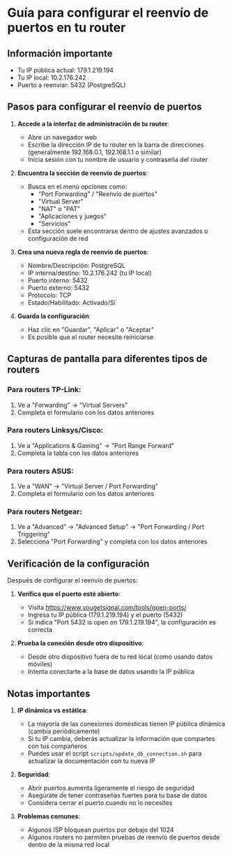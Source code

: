 # Guía para configurar el reenvío de puertos en tu router

## Información importante
- Tu IP pública actual: 179.1.219.194
- Tu IP local: 10.2.176.242
- Puerto a reenviar: 5432 (PostgreSQL)

## Pasos para configurar el reenvío de puertos

1. **Accede a la interfaz de administración de tu router**:
   - Abre un navegador web
   - Escribe la dirección IP de tu router en la barra de direcciones (generalmente 192.168.0.1, 192.168.1.1 o similar)
   - Inicia sesión con tu nombre de usuario y contraseña del router

2. **Encuentra la sección de reenvío de puertos**:
   - Busca en el menú opciones como:
     - "Port Forwarding" / "Reenvío de puertos"
     - "Virtual Server"
     - "NAT" o "PAT"
     - "Aplicaciones y juegos"
     - "Servicios"
   - Esta sección suele encontrarse dentro de ajustes avanzados o configuración de red

3. **Crea una nueva regla de reenvío de puertos**:
   - Nombre/Descripción: PostgreSQL
   - IP interna/destino: 10.2.176.242 (tu IP local)
   - Puerto interno: 5432
   - Puerto externo: 5432
   - Protocolo: TCP
   - Estado/Habilitado: Activado/Sí

4. **Guarda la configuración**:
   - Haz clic en "Guardar", "Aplicar" o "Aceptar"
   - Es posible que el router necesite reiniciarse

## Capturas de pantalla para diferentes tipos de routers

### Para routers TP-Link:
1. Ve a "Forwarding" → "Virtual Servers"
2. Completa el formulario con los datos anteriores

### Para routers Linksys/Cisco:
1. Ve a "Applications & Gaming" → "Port Range Forward"
2. Completa la tabla con los datos anteriores

### Para routers ASUS:
1. Ve a "WAN" → "Virtual Server / Port Forwarding"
2. Completa el formulario con los datos anteriores

### Para routers Netgear:
1. Ve a "Advanced" → "Advanced Setup" → "Port Forwarding / Port Triggering"
2. Selecciona "Port Forwarding" y completa con los datos anteriores

## Verificación de la configuración

Después de configurar el reenvío de puertos:

1. **Verifica que el puerto esté abierto**:
   - Visita https://www.yougetsignal.com/tools/open-ports/
   - Ingresa tu IP pública (179.1.219.194) y el puerto (5432)
   - Si indica "Port 5432 is open on 179.1.219.194", la configuración es correcta

2. **Prueba la conexión desde otro dispositivo**:
   - Desde otro dispositivo fuera de tu red local (como usando datos móviles)
   - Intenta conectarte a la base de datos usando la IP pública

## Notas importantes

1. **IP dinámica vs estática**:
   - La mayoría de las conexiones domésticas tienen IP pública dinámica (cambia periódicamente)
   - Si tu IP cambia, deberás actualizar la información que compartes con tus compañeros
   - Puedes usar el script `scripts/update_db_connection.sh` para actualizar la documentación con tu nueva IP

2. **Seguridad**:
   - Abrir puertos aumenta ligeramente el riesgo de seguridad
   - Asegúrate de tener contraseñas fuertes para tu base de datos
   - Considera cerrar el puerto cuando no lo necesites

3. **Problemas comunes**:
   - Algunos ISP bloquean puertos por debajo del 1024
   - Algunos routers no permiten pruebas de reenvío de puertos desde dentro de la misma red local
